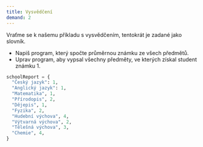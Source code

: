 ```yaml
---
title: Vysvědčení
demand: 2
---
```


Vraťme se k našemu příkladu s vysvědčením, tentokrát je zadané jako slovník. 

- Napiš program, který spočte průměrnou známku ze všech předmětů.
- Uprav program, aby vypsal všechny předměty, ve kterých získal student známku 1.

```py
schoolReport = {
  "Český jazyk": 1,
  "Anglický jazyk": 1, 
  "Matematika", 1, 
  "Přírodopis", 2,
  "Dějepis", 1,
  "Fyzika", 2,
  "Hudební výchova", 4,
  "Výtvarná výchova", 2,
  "Tělešná výchova", 3,
  "Chemie", 4,
}
```